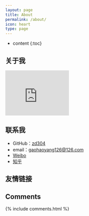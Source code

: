 ```yaml
---
layout: page
title: About
permalink: /about/
icon: heart
type: page
---
```


* content
{:toc}

## 关于我

<iframe src="https://githubbadge.appspot.com/zd304?s=1" style="border: 0;height: 142px;width: 200px;overflow: hidden;" frameBorder="0"></iframe>

## 联系我

* GitHub：[zd304](https://github.com/zd304)
* email：gaohaoyang126@126.com
* [Weibo](http://weibo.com/3115521wh)
* [知乎](https://www.zhihu.com/people/)

## 友情链接


## Comments

{% include comments.html %}
